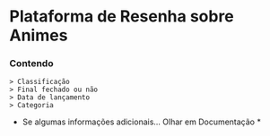 # Plataforma de Resenha sobre Animes

### Contendo
    > Classificação
    > Final fechado ou não
    > Data de lançamento
    > Categoria

* Se algumas informações adicionais... Olhar em Documentação *
